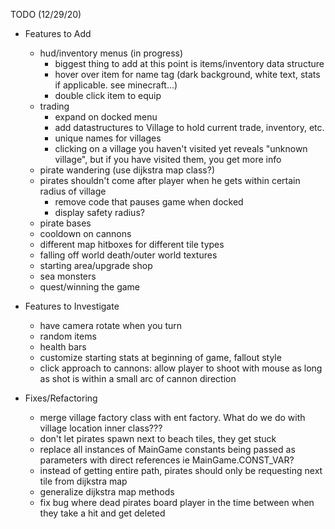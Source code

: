 TODO (12/29/20)
- Features to Add
    - hud/inventory menus (in progress)
        - biggest thing to add at this point is items/inventory data structure
        - hover over item for name tag (dark background, white text, stats if applicable. see minecraft...)
        - double click item to equip
    - trading 
        - expand on docked menu
        - add datastructures to Village to hold current trade, inventory, etc.
        - unique names for villages
        - clicking on a village you haven't visited yet reveals "unknown village", but if you have visited them, you get more info
    - pirate wandering (use dijkstra map class?)
    - pirates shouldn't come after player when he gets within certain radius of village
        - remove code that pauses game when docked
        - display safety radius?
    - pirate bases
    - cooldown on cannons
    - different map hitboxes for different tile types
    - falling off world death/outer world textures
    - starting area/upgrade shop
    - sea monsters
    - quest/winning the game
    
- Features to Investigate
    - have camera rotate when you turn
    - random items
    - health bars
    - customize starting stats at beginning of game, fallout style
    - click approach to cannons: allow player to shoot with mouse as long as shot is within a small arc of cannon direction

- Fixes/Refactoring
    - merge village factory class with ent factory. What do we do with village location inner class???
    - don't let pirates spawn next to beach tiles, they get stuck
    - replace all instances of MainGame constants being passed as parameters with direct references ie MainGame.CONST_VAR?
    - instead of getting entire path, pirates should only be requesting next tile from dijkstra map
    - generalize dijkstra map methods
    - fix bug where dead pirates board player in the time between when they take a hit and get deleted
